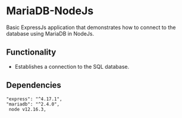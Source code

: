 # MariaDB-NodeJs
Basic ExpressJs application that demonstrates how to connect to the database using MariaDB in NodeJs.

## Functionality
- Establishes a connection to the SQL database.

## Dependencies
    "express": "^4.17.1",
    "mariadb": "^2.4.0",
     node v12.16.3,
